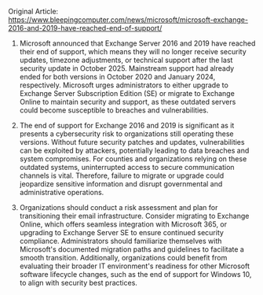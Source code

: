 Original Article: https://www.bleepingcomputer.com/news/microsoft/microsoft-exchange-2016-and-2019-have-reached-end-of-support/

1) Microsoft announced that Exchange Server 2016 and 2019 have reached their end of support, which means they will no longer receive security updates, timezone adjustments, or technical support after the last security update in October 2025. Mainstream support had already ended for both versions in October 2020 and January 2024, respectively. Microsoft urges administrators to either upgrade to Exchange Server Subscription Edition (SE) or migrate to Exchange Online to maintain security and support, as these outdated servers could become susceptible to breaches and vulnerabilities.

2) The end of support for Exchange 2016 and 2019 is significant as it presents a cybersecurity risk to organizations still operating these versions. Without future security patches and updates, vulnerabilities can be exploited by attackers, potentially leading to data breaches and system compromises. For counties and organizations relying on these outdated systems, uninterrupted access to secure communication channels is vital. Therefore, failure to migrate or upgrade could jeopardize sensitive information and disrupt governmental and administrative operations.

3) Organizations should conduct a risk assessment and plan for transitioning their email infrastructure. Consider migrating to Exchange Online, which offers seamless integration with Microsoft 365, or upgrading to Exchange Server SE to ensure continued security compliance. Administrators should familiarize themselves with Microsoft's documented migration paths and guidelines to facilitate a smooth transition. Additionally, organizations could benefit from evaluating their broader IT environment's readiness for other Microsoft software lifecycle changes, such as the end of support for Windows 10, to align with security best practices.